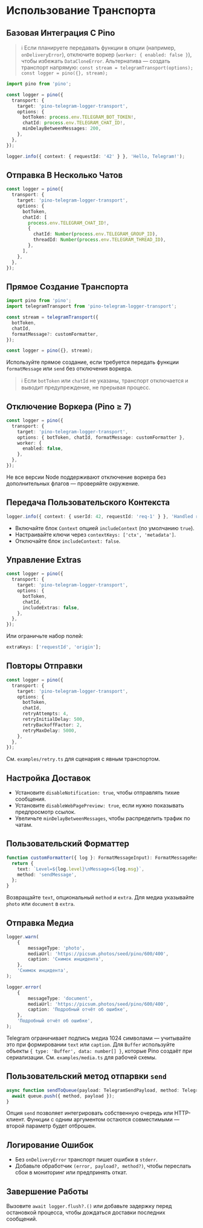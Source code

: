 ﻿# Использование Транспорта

## Базовая Интеграция С Pino
> ℹ️ Если планируете передавать функции в опции (например, `onDeliveryError`), отключите воркер (`worker: { enabled: false }`), чтобы избежать `DataCloneError`. Альтернатива — создать транспорт напрямую: `const stream = telegramTransport(options); const logger = pino({}, stream);`

```ts
import pino from 'pino';

const logger = pino({
  transport: {
    target: 'pino-telegram-logger-transport',
    options: {
      botToken: process.env.TELEGRAM_BOT_TOKEN!,
      chatId: process.env.TELEGRAM_CHAT_ID!,
      minDelayBetweenMessages: 200,
    },
  },
});

logger.info({ context: { requestId: '42' } }, 'Hello, Telegram!');
```

## Отправка В Несколько Чатов
```ts
const logger = pino({
  transport: {
    target: 'pino-telegram-logger-transport',
    options: {
      botToken,
      chatId: [
        process.env.TELEGRAM_CHAT_ID!,
        {
          chatId: Number(process.env.TELEGRAM_GROUP_ID),
          threadId: Number(process.env.TELEGRAM_THREAD_ID),
        },
      ],
    },
  },
});
```

## Прямое Создание Транспорта
```ts
import pino from 'pino';
import telegramTransport from 'pino-telegram-logger-transport';

const stream = telegramTransport({
  botToken,
  chatId,
  formatMessage?: customFormatter,
});

const logger = pino({}, stream);
```
Используйте прямое создание, если требуется передать функции `formatMessage` или `send` без отключения воркера.

> ℹ️ Если `botToken` или `chatId` не указаны, транспорт отключается и выводит предупреждение, не прерывая процесс.

## Отключение Воркера (Pino ≥ 7)
```ts
const logger = pino({
  transport: {
    target: 'pino-telegram-logger-transport',
    options: { botToken, chatId, formatMessage: customFormatter },
    worker: {
      enabled: false,
    },
  },
});
```
Не все версии Node поддерживают отключение воркера без дополнительных флагов — проверяйте окружение.

## Передача Пользовательского Контекста
```ts
logger.info({ context: { userId: 42, requestId: 'req-1' } }, 'Handled request');
```
- Включайте блок `Context` опцией `includeContext` (по умолчанию `true`).
- Настраивайте ключи через `contextKeys: ['ctx', 'metadata']`.
- Отключайте блок `includeContext: false`.

## Управление Extras
```ts
const logger = pino({
  transport: {
    target: 'pino-telegram-logger-transport',
    options: {
      botToken,
      chatId,
      includeExtras: false,
    },
  },
});
```
Или ограничьте набор полей:
```ts
extraKeys: ['requestId', 'origin'];
```

## Повторы Отправки
```ts
const logger = pino({
  transport: {
    target: 'pino-telegram-logger-transport',
    options: {
      botToken,
      chatId,
      retryAttempts: 4,
      retryInitialDelay: 500,
      retryBackoffFactor: 2,
      retryMaxDelay: 5000,
    },
  },
});
```
См. `examples/retry.ts` для сценария с явным транспортом.

## Настройка Доставок
- Установите `disableNotification: true`, чтобы отправлять тихие сообщения.
- Установите `disableWebPagePreview: true`, если нужно показывать предпросмотр ссылок.
- Увеличьте `minDelayBetweenMessages`, чтобы распределить трафик по чатам.

## Пользовательский Форматтер
```ts
function customFormatter({ log }: FormatMessageInput): FormatMessageResult {
  return {
    text: `Level=${log.level}\nMessage=${log.msg}`,
    method: 'sendMessage',
  };
}
```
Возвращайте `text`, опциональный `method` и `extra`. Для медиа указывайте `photo` или `document` в `extra`.

## Отправка Медиа
```ts
logger.warn(
    {
        messageType: 'photo',
        mediaUrl: 'https://picsum.photos/seed/pino/600/400',
        caption: 'Снимок инцидента',
    },
    'Снимок инцидента',
);

logger.error(
    {
        messageType: 'document',
        mediaUrl: 'https://picsum.photos/seed/pino/600/400',
        caption: 'Подробный отчёт об ошибке',
    },
    'Подробный отчёт об ошибке',
);
```
Telegram ограничивает подпись медиа 1024 символами — учитывайте это при формировании `text` или `caption`. 
Для `Buffer` используйте объекты `{ type: 'Buffer', data: number[] }`, которые Pino создаёт при сериализации. См. `examples/media.ts` для рабочей схемы.

## Пользовательский метод отпарвки `send`
```ts
async function sendToQueue(payload: TelegramSendPayload, method: TelegramMethod) {
  await queue.push({ method, payload });
}
```
Опция `send` позволяет интегрировать собственную очередь или HTTP-клиент. Функции с одним аргументом остаются совместимыми — второй параметр будет отброшен.

## Логирование Ошибок
- Без `onDeliveryError` транспорт пишет ошибки в `stderr`.
- Добавьте обработчик `(error, payload?, method?)`, чтобы переслать сбои в мониторинг или предпринять откат.

## Завершение Работы
Вызовите `await logger.flush?.()` или добавьте задержку перед остановкой процесса, чтобы дождаться доставки последних сообщений.
